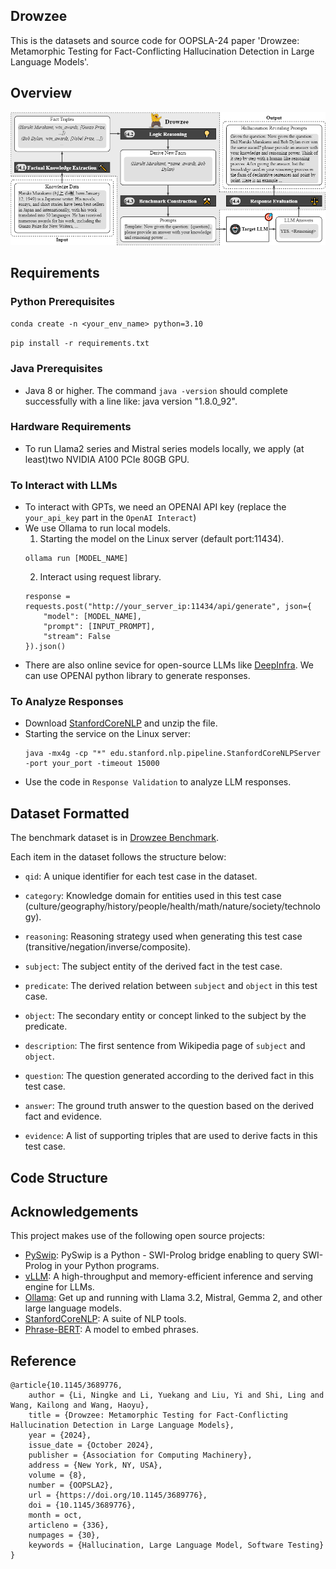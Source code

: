 ## Drowzee

This is the datasets and source code for OOPSLA-24 paper 'Drowzee: Metamorphic Testing for Fact-Conflicting Hallucination Detection in Large Language Models'.

## Overview
![Alt text](fig/drowzee-overview.jpg)

## Requirements
### Python Prerequisites
```conda create -n <your_env_name> python=3.10```

```pip install -r requirements.txt```

### Java Prerequisites
- Java 8 or higher. The command `java -version` should complete successfully with a line like: java version "1.8.0_92".

### Hardware Requirements
- To run Llama2 series and Mistral series models locally, we apply (at least)two NVIDIA A100 PCIe 80GB GPU.

### To Interact with LLMs
- To interact with GPTs, we need an OPENAI API key (replace the `your_api_key` part in the `OpenAI Interact`)
- We use Ollama to run local models.
    1. Starting the model on the Linux server (default port:11434).
    ```
    ollama run [MODEL_NAME]
    ```
    2. Interact using request library.
    ```
    response = requests.post("http://your_server_ip:11434/api/generate", json={
        "model": [MODEL_NAME],
        "prompt": [INPUT_PROMPT],
        "stream": False
    }).json()
    ```
- There are also online sevice for open-source LLMs like [DeepInfra](https://deepinfra.com/models). We can use OPENAI python library to generate responses.

### To Analyze Responses
- Download [StanfordCoreNLP](https://stanfordnlp.github.io/CoreNLP/download.html) and unzip the file.
- Starting the service on the Linux server:
    ```
    java -mx4g -cp "*" edu.stanford.nlp.pipeline.StanfordCoreNLPServer -port your_port -timeout 15000
    ```
- Use the code in `Response Validation` to analyze LLM responses.

## Dataset Formatted
The benchmark dataset is in [Drowzee Benchmark](./data/all_dataset.json).

Each item in the dataset follows the structure below:

* `qid`: A unique identifier for each test case in the dataset.

* `category`: Knowledge domain for entities used in this test case (culture/geography/history/people/health/math/nature/society/technology).

* `reasoning`: Reasoning strategy used when generating this test case (transitive/negation/inverse/composite).

* `subject`: The subject entity of the derived fact in the test case.

* `predicate`: The derived relation between `subject` and `object` in this test case.

* `object`: The secondary entity or concept linked to the subject by the predicate.

* `description`: The first sentence from Wikipedia page of `subject` and `object`.

* `question`: The question generated according to the derived fact in this test case.

* `answer`: The ground truth answer to the question based on the derived fact and evidence.

* `evidence`: A list of supporting triples that are used to derive facts in this test case.

## Code Structure


## Acknowledgements

This project makes use of the following open source projects:

- [PySwip](https://github.com/yuce/pyswip): PySwip is a Python - SWI-Prolog bridge enabling to query SWI-Prolog in your Python programs.
- [vLLM](https://github.com/vllm-project/vllm): A high-throughput and memory-efficient inference and serving engine for LLMs.
- [Ollama](https://github.com/ollama/ollama): Get up and running with Llama 3.2, Mistral, Gemma 2, and other large language models.
- [StanfordCoreNLP](https://nlp.stanford.edu/software/corenlp.html): A suite of NLP tools.
- [Phrase-BERT](https://github.com/sf-wa-326/phrase-bert-topic-model.git): A model to embed phrases.

## Reference
```
@article{10.1145/3689776,
    author = {Li, Ningke and Li, Yuekang and Liu, Yi and Shi, Ling and Wang, Kailong and Wang, Haoyu},
    title = {Drowzee: Metamorphic Testing for Fact-Conflicting Hallucination Detection in Large Language Models},
    year = {2024},
    issue_date = {October 2024},
    publisher = {Association for Computing Machinery},
    address = {New York, NY, USA},
    volume = {8},
    number = {OOPSLA2},
    url = {https://doi.org/10.1145/3689776},
    doi = {10.1145/3689776},
    month = oct,
    articleno = {336},
    numpages = {30},
    keywords = {Hallucination, Large Language Model, Software Testing}
}
```
